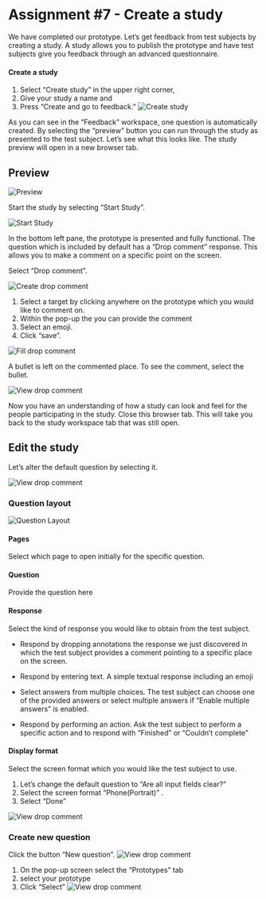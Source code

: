 # Assignment #7 - Create a study

We have completed our prototype. Let’s get feedback from test subjects by creating a study. A study allows you to publish the prototype and have test subjects give you feedback through an advanced questionnaire.

#### Create a study
1. Select “Create study” in the upper right corner,
2. Give your study a name and
3. Press “Create and go to feedback.”
![Create study](https://github.com/Innov8ion-developer/SAP_Build_Assignments/blob/master/img/Study%201a.png)

As you can see in the “Feedback” workspace, one question is automatically created. By selecting the “preview” button you can run through the study as presented to the test subject. Let’s see what this looks like. The study preview will open in a new browser tab.

## Preview
![Preview](https://github.com/Innov8ion-developer/SAP_Build_Assignments/blob/master/img/Study%202a.png)

Start the study by selecting “Start Study”.

![Start Study](https://github.com/Innov8ion-developer/SAP_Build_Assignments/blob/master/img/Study%203a.png)

In the bottom left pane, the prototype is presented and fully functional. The question which is included by default has a “Drop comment” response. This allows you to make a comment on a specific point on the screen. 

Select “Drop comment”.

![Create drop comment](https://github.com/Innov8ion-developer/SAP_Build_Assignments/blob/master/img/Study%204a.png)

1. Select a target by clicking anywhere on the prototype which you would like to comment on.
2. Within the pop-up the you can provide the comment
3. Select an emoji.
4. Click “save”.

![Fill drop comment](https://github.com/Innov8ion-developer/SAP_Build_Assignments/blob/master/img/Study%205a.png)

A bullet is left on the commented place. To see the comment, select the bullet.

![View drop comment](https://github.com/Innov8ion-developer/SAP_Build_Assignments/blob/master/img/Study%206a.png)

Now you have an understanding of how a study can look and feel for the people participating in the study. Close this browser tab. This will take you back to the study workspace tab that was still open.

## Edit the study

Let’s alter the default question by selecting it.

![View drop comment](https://github.com/Innov8ion-developer/SAP_Build_Assignments/blob/master/img/Study%207a.png)

### Question layout

![Question Layout](https://github.com/Innov8ion-developer/SAP_Build_Assignments/blob/master/img/Study%208a.png)

#### Pages

Select which page to open initially for the specific question.

#### Question

Provide the question here

#### Response

Select the kind of response you would like to obtain from the test subject.

- Respond by dropping annotations the response we just discovered in which the test subject provides a comment pointing to a specific place on the screen.

- Respond by entering text. A simple textual response including an emoji

- Select answers from multiple choices. The test subject can choose one of the provided answers or select multiple answers if ”Enable multiple answers” is enabled.

- Respond by performing an action. Ask the test subject to perform a specific action and to respond with “Finished” or “Couldn’t complete”

#### Display format

Select the screen format which you would like the test subject to use.

1. Let’s change the default question to “Are all input fields clear?”
2. Select the screen format “Phone(Portrait)” .
3. Select “Done”

![View drop comment](https://github.com/Innov8ion-developer/SAP_Build_Assignments/blob/master/img/Study%209a.png)

### Create new question
Click the button “New question”.
![View drop comment](https://github.com/Innov8ion-developer/SAP_Build_Assignments/blob/master/img/Study%2010a.png)
1. On the pop-up screen select the “Prototypes” tab
2. select your prototype
3. Click “Select”
![View drop comment](https://github.com/Innov8ion-developer/SAP_Build_Assignments/blob/master/img/Study%2010.1a.png)
